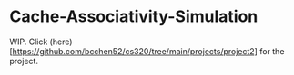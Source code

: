 # Cache-Associativity-Simulation

WIP. Click (here)[https://github.com/bcchen52/cs320/tree/main/projects/project2] for the project.
